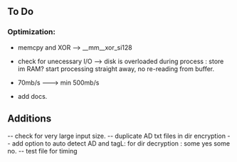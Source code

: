 

## To Do

### Optimization: 

- memcpy and XOR --> __mm__xor_si128
- check for unecessary I/O --> disk is overloaded during process : store im RAM? start processing straight away, no re-reading from buffer.
- 70mb/s ---> min 500mb/s



- add docs.

## Additions

-- check for very large input size.
-- duplicate AD txt files in dir encryption
-- add option to auto detect AD and tagL: for dir decryption : some yes some no.
-- test file for timing



